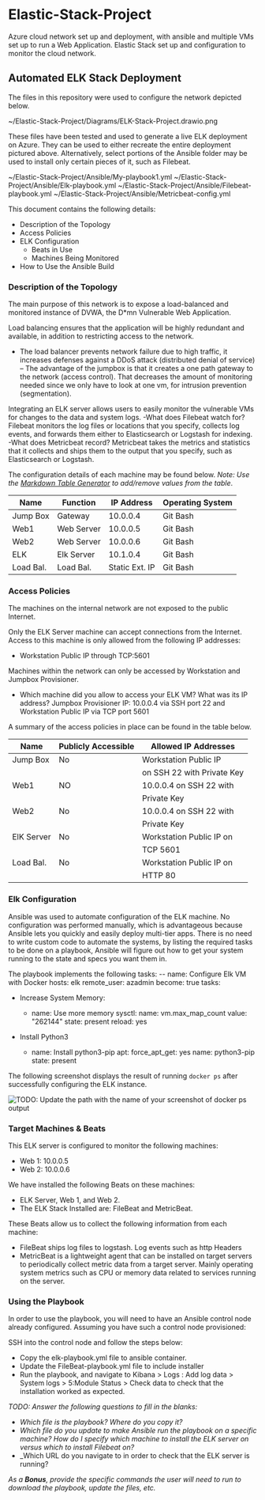 # Elastic-Stack-Project
Azure cloud network set up and deployment, with ansible and multiple VMs set up to run a Web Application. Elastic Stack set up and configuration to monitor the cloud network.
## Automated ELK Stack Deployment

The files in this repository were used to configure the network depicted below.

~/Elastic-Stack-Project/Diagrams/ELK-Stack-Project.drawio.png

These files have been tested and used to generate a live ELK deployment on Azure. They can be used to either recreate the entire deployment pictured above. Alternatively, select portions of the Ansible folder may be used to install only certain pieces of it, such as Filebeat.

  
~/Elastic-Stack-Project/Ansible/My-playbook1.yml
~/Elastic-Stack-Project/Ansible/Elk-playbook.yml
~/Elastic-Stack-Project/Ansible/Filebeat-playbook.yml
~/Elastic-Stack-Project/Ansible/Metricbeat-config.yml


This document contains the following details:
- Description of the Topology
- Access Policies
- ELK Configuration
  - Beats in Use
  - Machines Being Monitored
- How to Use the Ansible Build


### Description of the Topology

The main purpose of this network is to expose a load-balanced and monitored instance of DVWA, the D*mn Vulnerable Web Application.

Load balancing ensures that the application will be highly redundant and available, in addition to restricting access to the network.
- The load balancer prevents network failure due to high traffic, it increases defenses against a DDoS attack (distributed denial of service) – The advantage of the jumpbox is that it creates a one path gateway to the network (access control). That decreases the amount of monitoring needed since we only have to look at one vm, for intrusion prevention (segmentation).

Integrating an ELK server allows users to easily monitor the vulnerable VMs for changes to the data and system logs.
-What does Filebeat watch for? Filebeat monitors the log files or locations that you specify, collects log events, and forwards them either to Elasticsearch or Logstash for indexing.
-What does Metricbeat record? Metricbeat takes the metrics and statistics that it collects and ships them to the output that you specify, such as Elasticsearch or Logstash.

The configuration details of each machine may be found below.
_Note: Use the [Markdown Table Generator](http://www.tablesgenerator.com/markdown_tables) to add/remove values from the table_.

| Name     | Function  | IP Address     | Operating System |
|----------|---------- |----------------|------------------|
| Jump Box | Gateway   | 10.0.0.4       | Git Bash         |
| Web1     | Web Server| 10.0.0.5       | Git Bash         |
| Web2     | Web Server| 10.0.0.6       | Git Bash         |
| ELK      | Elk Server| 10.1.0.4       | Git Bash         |
| Load Bal.| Load Bal. | Static Ext. IP | Git Bash         |

### Access Policies

The machines on the internal network are not exposed to the public Internet. 

Only the ELK Server machine can accept connections from the Internet. Access to this machine is only allowed from the following IP addresses:
- Workstation Public IP through TCP:5601

Machines within the network can only be accessed by Workstation and Jumpbox Provisioner.
- Which machine did you allow to access your ELK VM? What was its IP address? Jumpbox Provisioner IP: 10.0.0.4 via SSH port 22 and Workstation Public IP via TCP port 5601

A summary of the access policies in place can be found in the table below.

| Name       | Publicly Accessible | Allowed IP Addresses       |
|------------|---------------------|----------------------------|
| Jump Box   | No                  | Workstation Public IP      |
|            |                     | on SSH 22 with Private Key |
| Web1       | NO                  | 10.0.0.4 on SSH 22 with    |
|            |                     | Private Key                |
| Web2       | No                  | 10.0.0.4 on SSH 22 with    |
|            |                     | Private Key                |
| ElK Server | No                  | Workstation Public IP on   |
|            |                     | TCP 5601                   |
| Load Bal.  | No                  | Workstation Public IP on   |
|            |                     | HTTP 80                    |
                     

### Elk Configuration

Ansible was used to automate configuration of the ELK machine. No configuration was performed manually, which is advantageous because Ansible lets you quickly and easily deploy multi-tier apps. There is no need to write custom code to automate the systems, by listing the required tasks to be done on a playbook, Ansible will figure out how to get your system running to the state and specs you want them in. 

The playbook implements the following tasks:
-- name: Configure Elk VM with Docker
   hosts: elk
   remote_user: azadmin
   become: true
   tasks:

- Increase System Memory:
   - name: Use more memory
     sysctl:
	 name: vm.max_map_count
	 value: "262144"
         state: present
	 reload: yes  

- Install Python3
   - name: Install python3-pip
        apt:
	  force_apt_get: yes
	  name: python3-pip
	  state: present

The following screenshot displays the result of running `docker ps` after successfully configuring the ELK instance.

![TODO: Update the path with the name of your screenshot of docker ps output](Images/docker_ps_output.png)

### Target Machines & Beats
This ELK server is configured to monitor the following machines:
- Web 1: 10.0.0.5
- Web 2: 10.0.0.6

We have installed the following Beats on these machines:
-	ELK Server, Web 1, and Web 2.
-	The ELK Stack Installed are: FileBeat and MetricBeat.

These Beats allow us to collect the following information from each machine:
- FileBeat ships log files to logstash. Log events such as http Headers
- MetricBeat is a lightweight agent that can be installed on target servers to periodically collect metric data from a target server. Mainly operating system metrics such as CPU or memory data related to services running on the server.

### Using the Playbook
In order to use the playbook, you will need to have an Ansible control node already configured. Assuming you have such a control node provisioned: 

SSH into the control node and follow the steps below:
- Copy the elk-playbook.yml file to ansible container.
- Update the FileBeat-playbook.yml file to include installer
- Run the playbook, and navigate to Kibana > Logs : Add log data > System logs > 5:Module Status > Check data to check that the installation worked as expected.

_TODO: Answer the following questions to fill in the blanks:_
- _Which file is the playbook? Where do you copy it?_
- _Which file do you update to make Ansible run the playbook on a specific machine? How do I specify which machine to install the ELK server on versus which to install Filebeat on?_
- _Which URL do you navigate to in order to check that the ELK server is running?

_As a **Bonus**, provide the specific commands the user will need to run to download the playbook, update the files, etc._
